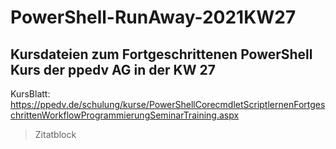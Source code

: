 # PowerShell-RunAway-2021KW27
## Kursdateien zum Fortgeschrittenen PowerShell Kurs der ppedv AG in der KW 27 ##

KursBlatt:
https://ppedv.de/schulung/kurse/PowerShellCorecmdletScriptlernenFortgeschrittenWorkflowProgrammierungSeminarTraining.aspx


> Zitatblock